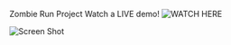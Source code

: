 Zombie Run Project
 Watch a LIVE demo!
![WATCH HERE](https://vimeo.com/258439281)

![Screen Shot](https://github.com/reecedantin/zombierun/raw/master/ScreenShot.jpg)
